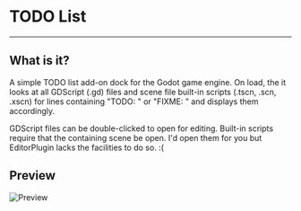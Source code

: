 # TODO List

-----

## What is it?

A simple TODO list add-on dock for the Godot game engine. On load, the it looks at all GDScript (.gd) files and scene file built-in scripts (.tscn, .scn, .xscn) for lines containing "TODO: " or "FIXME: " and displays them accordingly.

GDScript files can be double-clicked to open for editing. Built-in scripts require that the containing scene be open. I'd open them for you but EditorPlugin lacks the facilities to do so. :(

## Preview

![Preview](https://raw.githubusercontent.com/need12648430/godot-todo/master/addons/todo/images/preview.png)
